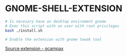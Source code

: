 # GNOME-SHELL-EXTENSION
```sh
# Is necesary have an desktop enviroment gnome
# Exec this script with an user with root privileges
bash ./install.sh

# Enable the extension with gnome tweak tool
```

[Source extension - gcampax](https://github.com/gcampax/gnome-shell-extensions)
